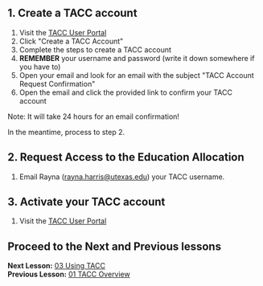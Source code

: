 ## 1. Create a TACC account

1. Visit the [TACC User Portal](https://portal.tacc.utexas.edu) 
2. Click "Create a TACC Account"
3. Complete the steps to create a TACC account
4. **REMEMBER** your username and password (write it down somewhere if you have to)
5. Open your email and look for an email with the subject "TACC Account Request Confirmation"
6. Open the email and click the provided link to confirm your TACC account

Note: It will take 24 hours for an email confirmation!

In the meantime, process to step 2. 

## 2. Request Access to the Education Allocation
 
1. Email Rayna (rayna.harris@utexas.edu) your TACC username.

## 3. Activate your TACC account
1. Visit the [TACC User Portal](https://portal.tacc.utexas.edu) 

## Proceed to the Next and Previous lessons
**Next Lesson:** [03 Using TACC](03_Using_TACC.md)  
**Previous Lesson:** [01 TACC Overview](01_TACC_Overview.md) 